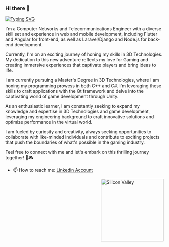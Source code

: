 ### Hi there 👋
[![Typing SVG](https://readme-typing-svg.herokuapp.com?color=54F715&lines=Computer+Science+Engineer;Deep+Learning+Engineer;Game+Development+Enthusiast)](https://git.io/typing-svg)

I'm a Computer Networks and Telecommunications Engineer with a diverse skill set and experience in web and mobile development, including Flutter and Angular for front-end, as well as Laravel/Django and Node.js for back-end development.

Currently, I'm on an exciting journey of honing my skills in 3D Technologies. My dedication to this new adventure reflects my love for Gaming and creating immersive experiences that captivate players and bring ideas to life.

I am currently pursuing a Master's Degree in 3D Technologies, where I am honing my programming prowess in both C++ and C#. I'm leveraging these skills to craft applications with the Qt framework and delve into the captivating world of game development through Unity.

As an enthusiastic learner, I am constantly seeking to expand my knowledge and expertise in 3D Technologies and game development, leveraging my engineering background to craft innovative solutions and optimize performance in the virtual world.

I am fueled by curiosity and creativity, always seeking opportunities to collaborate with like-minded individuals and contribute to exciting projects that push the boundaries of what's possible in the gaming industry.

Feel free to connect with me and let's embark on this thrilling journey together! 🚀🎮

- 📫 How to reach me: [Linkedin Account](https://www.linkedin.com/in/skander-zoghlami/)

<img alt="Silicon Valley" src="https://c.tenor.com/GfSX-u7VGM4AAAAM/coding.gif" align="right" width="200"/>
